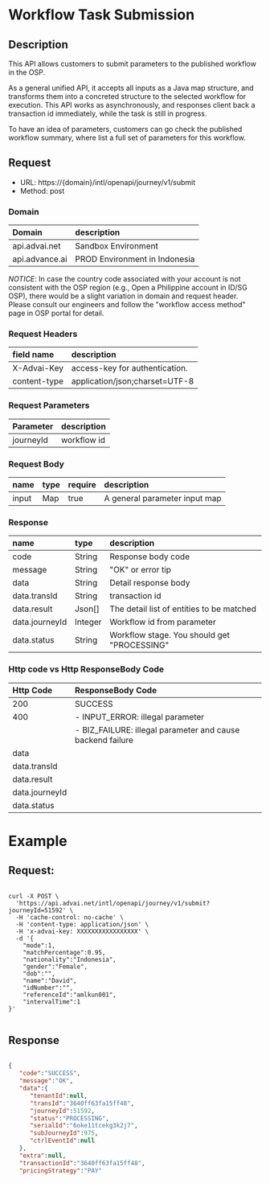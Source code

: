 

# Workflow Task Submission

## Description
This API allows customers to submit parameters to the published workflow in the OSP. 

As a general unified API, it accepts all inputs as a Java map structure, and transforms them into a concreted structure to the selected workflow for execution. This API works as asynchronously, and responses client back a transaction id immediately, while the task is still in progress.

To have an idea of parameters, customers can go check the published workflow summary, where list a full set of parameters for this workflow. 


## Request

- URL: https://{domain}/intl/openapi/journey/v1/submit
- Method: post


### Domain
| Domain                | description                   |
|:----------------------|:------------------------------|
| api.advai.net     | Sandbox Environment           |
| api.advance.ai    | PROD Environment in Indonesia |
*NOTICE*:  In case the country code associated with your account is not consistent with the OSP region (e.g., Open a Philippine account in ID/SG OSP), there would be a slight variation in domain and request header. Please consult our engineers and follow the "workflow access method" page in OSP portal for detail. 


### Request Headers
| field name           | description                                     |
|:------------------|:------------------------------------------------|
| X-Advai-Key       | access-key for authentication.  |
| content-type      | application/json;charset=UTF-8                       |


### Request Parameters
| Parameter           | description                                     |
|:------------------|:------------------------------------------------|
| journeyId        | workflow id |




### Request Body
| name        | type      | require | description   |
|:------------|:---------|:---------|:----------------------|
| input       | Map      | true     | A general parameter input map       |
                                    

### Response


| name              | type   |    description                                            |
|:------------------|:-------|:-------------------------------------------------------|
| code              | String |  Response body code |
| message           | String |  "OK" or error tip                                      |
| data              | String |  Detail response body                                          |
| data.transId      | String |  transaction id  | 
| data.result      | Json[]  | The detail list of entities to be matched   |
| data.journeyId   | Integer | Workflow id from parameter |  
| data.status      | String  | Workflow stage. You should get "PROCESSING" | 

### Http code vs Http ResponseBody Code
| Http Code              | ResponseBody Code   |    
|:------------------|:-------|
| 200              | SUCCESS |
| 400           | - INPUT_ERROR: illegal parameter                               |
|               | - BIZ_FAILURE: illegal parameter and cause backend failure               |
| data              |                               |
| data.transId      |  | 
| data.result      |  |
| data.journeyId   |  |  
| data.status      |  | 




# Example

## Request:


```shell

curl -X POST \
  'https://api.advai.net/intl/openapi/journey/v1/submit?journeyId=51592' \
  -H 'cache-control: no-cache' \
  -H 'content-type: application/json' \
  -H 'x-advai-key: XXXXXXXXXXXXXXXXX' \
  -d '{
	"mode":1,
    "matchPercentage":0.95,
    "nationality":"Indonesia",
    "gender":"Female",
    "dob":"",
    "name":"David",
    "idNumber":"",
    "referenceId":"amlkun001",
    "intervalTime":1
}'


```
## Response
```json

{
   "code":"SUCCESS",
   "message":"OK",
   "data":{
      "tenantId":null,
      "transId":"3640ff63fa15ff48",
      "journeyId":51592,
      "status":"PROCESSING",
      "serialId":"6oke11tcekg3k2j7",
      "subJourneyId":975,
      "ctrlEventId":null
   },
   "extra":null,
   "transactionId":"3640ff63fa15ff48",
   "pricingStrategy":"PAY"

```
